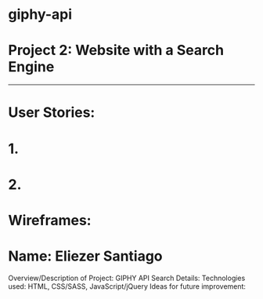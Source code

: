 # giphy-api
# Project 2: Website with a Search Engine
____________________________________________
# User Stories:
# 1.  
# 2. 

# Wireframes:

# Name: Eliezer Santiago
Overview/Description of Project: GIPHY API Search
Details: 
Technologies used: HTML, CSS/SASS, JavaScript/jQuery
Ideas for future improvement:
